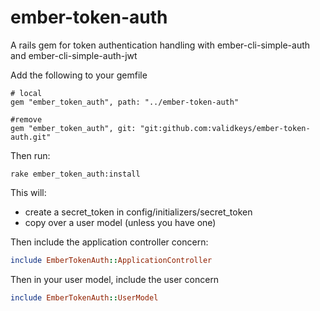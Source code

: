 # ember-token-auth
A rails gem for token authentication handling with ember-cli-simple-auth and ember-cli-simple-auth-jwt

Add the following to your gemfile

```
# local
gem "ember_token_auth", path: "../ember-token-auth"

#remove
gem "ember_token_auth", git: "git:github.com:validkeys/ember-token-auth.git"
```

Then run:

```
rake ember_token_auth:install
```

This will:
* create a secret_token in config/initializers/secret_token
* copy over a user model (unless you have one)

Then include the application controller concern:

```ruby
include EmberTokenAuth::ApplicationController
```

Then in your user model, include the user concern

```ruby
include EmberTokenAuth::UserModel
```